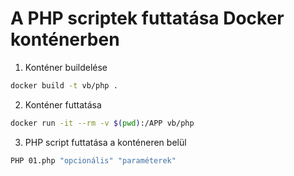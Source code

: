 # A PHP scriptek futtatása Docker konténerben

1. Konténer buildelése

```bash
docker build -t vb/php .
```

2. Konténer futtatása

```bash
docker run -it --rm -v $(pwd):/APP vb/php
```

3. PHP script futtatása a konténeren belül

```bash
PHP 01.php "opcionális" "paraméterek"
```
